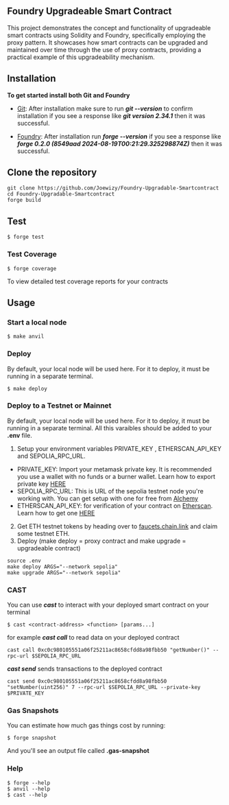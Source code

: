 ## Foundry Upgradeable Smart Contract
This project demonstrates the concept and functionality of upgradeable smart contracts using Solidity and Foundry, specifically employing the proxy pattern. It showcases how smart contracts can be upgraded and maintained over time through the use of proxy contracts, providing a practical example of this upgradeability mechanism.

## Installation

**To get started install both Git and Foundry**

- [Git](https://git-scm.com/book/en/v2/Getting-Started-Installing-Git): After installation make sure to run *****git --version***** to confirm installation if you see a response like *****git version 2.34.1*****
then it was successful.

- [Foundry](https://getfoundry.sh/): After installation run *****forge --version***** if you see a response like *****forge 0.2.0 (8549aad 2024-08-19T00:21:29.325298874Z)***** then it was successful.

## Clone the repository
```shell
git clone https://github.com/Joewizy/Foundry-Upgradable-Smartcontract
cd Foundry-Upgradable-Smartcontract
forge build
```
## Test

```shell
$ forge test
```
### Test Coverage
```shell
$ forge coverage
```
To view detailed test coverage reports for your contracts
## Usage
### Start a local node
```shell
$ make anvil
```
### Deploy
By default, your local node will be used here. For it to deploy, it must be running in a separate terminal.
```shell
$ make deploy 
```

### Deploy to a Testnet or Mainnet
By default, your local node will be used here. For it to deploy, it must be running in a separate terminal. All this varaibles should be added to your **.env** file. 
1. Setup your environment variables PRIVATE_KEY , ETHERSCAN_API_KEY and SEPOLIA_RPC_URL.
- PRIVATE_KEY: Import your metamask private key. It is recommended you use a wallet with no funds or a burner wallet. Learn how to export private key [HERE](https://support.metamask.io/managing-my-wallet/secret-recovery-phrase-and-private-keys/how-to-export-an-accounts-private-key/)
- SEPOLIA_RPC_URL: This is URL of the sepolia testnet node you're working with. You can get setup with one for free from [Alchemy](https://www.alchemy.com/?a=673c802981)
- ETHERSCAN_API_KEY: for verification of your contract on [Etherscan](https://etherscan.io/). Learn how to get one [HERE](https://docs.etherscan.io/getting-started/viewing-api-usage-statistics)
2. Get ETH testnet tokens by heading over to [faucets.chain.link](https://faucets.chain.link/) and claim some testnet ETH. 
3. Deploy (make deploy = proxy contract and make upgrade = upgradeable contract)
```shell
source .env
make deploy ARGS="--network sepolia"
make upgrade ARGS="--network sepolia"
```
### CAST
You can use ***cast***  to interact with your deployed smart contract on your terminal
```shell
$ cast <contract-address> <function> [params...]
```
for example ***cast call*** to read data on your deployed contract
```shell
cast call 0xc0c980105551a06f25211ac8658cfdd8a98fbb50 "getNumber()" --rpc-url $SEPOLIA_RPC_URL
```
***cast send*** sends transactions to the deployed contract
```shell
cast send 0xc0c980105551a06f25211ac8658cfdd8a98fbb50 "setNumber(uint256)" 7 --rpc-url $SEPOLIA_RPC_URL --private-key $PRIVATE_KEY
```


### Gas Snapshots
You can estimate how much gas things cost by running:

```shell
$ forge snapshot
```
And you'll see an output file called **.gas-snapshot**

### Help

```shell
$ forge --help
$ anvil --help
$ cast --help
```
